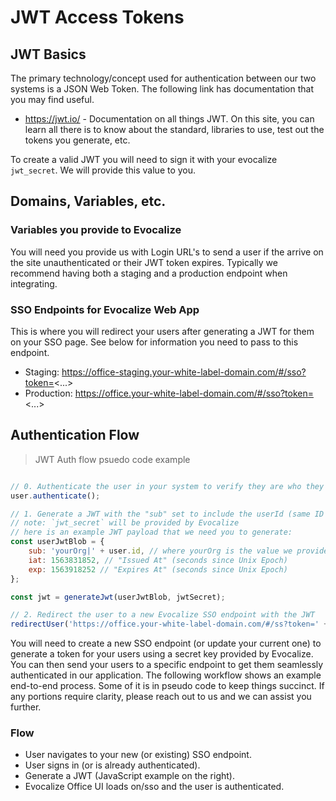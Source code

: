 # JWT Access Tokens

## JWT Basics

The primary technology/concept used for authentication between our two systems is a JSON Web Token. The following link has documentation that you may find useful.

- https://jwt.io/​ - Documentation on all things JWT. On this site, you can learn all there is to
know about the standard, libraries to use, test out the tokens you generate, etc.

To create a valid JWT you will need to sign it with your evocalize `jwt_secret`. We will provide this value to you.


## Domains, Variables, etc.

### Variables you provide to Evocalize

You will need you provide us with Login URL's to send a user if the arrive on the site unauthenticated or their JWT token expires. Typically we recommend having both a staging and a production endpoint
when integrating.

### SSO Endpoints for Evocalize Web App

This is where you will redirect your users after generating a JWT for them on your SSO page. See below for information you need to pass to this endpoint.

- Staging:​ ​https://office-staging.your-white-label-domain.com/#/sso?token=<...>
- Production: ​https://office.your-white-label-domain.com/#/sso?token=<...>

## Authentication Flow

> JWT Auth flow psuedo code example

```javascript

// 0. Authenticate the user in your system to verify they are who they say they are.
user.authenticate();

// 1. Generate a JWT with the "sub" set to include the userId (same ID passed to Evocalize in API calls or feed files)
// note: `jwt_secret` will be provided by Evocalize
// here is an example JWT payload that we need you to generate:
const userJwtBlob = {
    sub: 'yourOrg|' + user.id, // where yourOrg is the value we provide you with and user.id with the ID you send in API calls or feed files.
    iat: 1563831852, // "Issued At" (seconds since Unix Epoch)
    exp: 1563918252 // "Expires At" (seconds since Unix Epoch)
};

const jwt = generateJwt(userJwtBlob, jwtSecret);

// 2. Redirect the user to a new Evocalize SSO endpoint with the JWT
redirectUser('https://office.your-white-label-domain.com/#/ss?token=' + jwt);

```

You will need to create a new SSO endpoint (or update your current one) to generate a
token for your users using a secret key provided by Evocalize. You can then send your
users to a specific endpoint to get them seamlessly authenticated in our application.
The following workflow shows an example end-to-end process. Some of it is in pseudo
code to keep things succinct. If any portions require clarity, please reach out to us and
we can assist you further.

### Flow
- User navigates to your new (or existing) SSO endpoint.
- User signs in (or is already authenticated).
- Generate a JWT (JavaScript example on the right).
- Evocalize Office UI loads on/sso and the user is authenticated.
